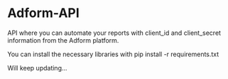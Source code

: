 # Adform-API


API where you can automate your reports with client_id and client_secret information from the Adform platform.

You can install the necessary libraries with pip install -r requirements.txt

Will keep updating...
